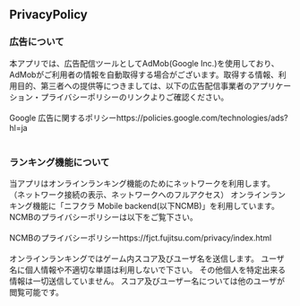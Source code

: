 ## PrivacyPolicy

### 広告について

本アプリでは、広告配信ツールとしてAdMob(Google Inc.)を使用しており、AdMobがご利用者の情報を自動取得する場合がございます。取得する情報、利用目的、第三者への提供等につきましては、以下の広告配信事業者のアプリケーション・プライバシーポリシーのリンクよりご確認ください。<br>
<br>
Google 広告に関するポリシーhttps://policies.google.com/technologies/ads?hl=ja<br>
<br>

### ランキング機能について

当アプリはオンラインランキング機能のためにネットワークを利用します。
（ネットワーク接続の表示、ネットワークへのフルアクセス）
オンラインランキング機能に「ニフクラ Mobile backend(以下NCMB)」を利用しています。
NCMBのプライバシーポリシーは以下をご覧下さい。<br>
<br>
NCMBのプライバシーポリシーhttps://fjct.fujitsu.com/privacy/index.html<br>
<br>
オンラインランキングではゲーム内スコア及びユーザ名を送信します。
ユーザ名に個人情報や不適切な単語は利用しないで下さい。
その他個人を特定出来る情報は一切送信していません。
スコア及びユーザー名については他のユーザが閲覧可能です。
